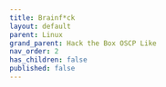 ```yaml
---
title: Brainf*ck
layout: default
parent: Linux
grand_parent: Hack the Box OSCP Like
nav_order: 2
has_children: false
published: false
---
```

